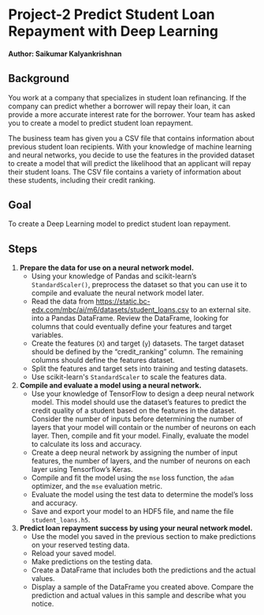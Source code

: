 # Project-2 Predict Student Loan Repayment with Deep Learning
#### **Author: Saikumar Kalyankrishnan**

## Background
You work at a company that specializes in student loan refinancing. If the company can predict whether a borrower will repay their loan, it can provide a more accurate interest rate for the borrower. Your team has asked you to create a model to predict student loan repayment.

The business team has given you a CSV file that contains information about previous student loan recipients. With your knowledge of machine learning and neural networks, you decide to use the features in the provided dataset to create a model that will predict the likelihood that an applicant will repay their student loans. The CSV file contains a variety of information about these students, including their credit ranking.

## Goal
To create a Deep Learning model to predict student loan repayment.

## Steps
1. **Prepare the data for use on a neural network model.**
   * Using your knowledge of Pandas and scikit-learn’s `StandardScaler()`, preprocess the dataset so that you can use it to compile and evaluate the neural network model later. 
   * Read the data from https://static.bc-edx.com/mbc/ai/m6/datasets/student_loans.csv to an external site. into a Pandas DataFrame. Review the DataFrame, looking for columns that could eventually define your features and target variables. 
   * Create the features (`X`) and target (`y`) datasets. The target dataset should be defined by the “credit_ranking” column. The remaining columns should define the features dataset. 
   * Split the features and target sets into training and testing datasets. 
   * Use scikit-learn's `StandardScaler` to scale the features data.
2. **Compile and evaluate a model using a neural network.**
   * Use your knowledge of TensorFlow to design a deep neural network model. This model should use the dataset’s features to predict the credit quality of a student based on the features in the dataset. Consider the number of inputs before determining the number of layers that your model will contain or the number of neurons on each layer. Then, compile and fit your model. Finally, evaluate the model to calculate its loss and accuracy.
   * Create a deep neural network by assigning the number of input features, the number of layers, and the number of neurons on each layer using Tensorflow’s Keras.
   * Compile and fit the model using the `mse` loss function, the `adam` optimizer, and the `mse` evaluation metric.
   * Evaluate the model using the test data to determine the model’s loss and accuracy. 
   * Save and export your model to an HDF5 file, and name the file `student_loans.h5`.
3. **Predict loan repayment success by using your neural network model.**
   * Use the model you saved in the previous section to make predictions on your reserved testing data.
   * Reload your saved model. 
   * Make predictions on the testing data. 
   * Create a DataFrame that includes both the predictions and the actual values. 
   * Display a sample of the DataFrame you created above. Compare the prediction and actual values in this sample and describe what you notice.


